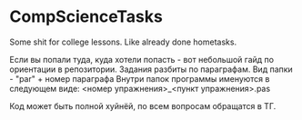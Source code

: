 # CompScienceTasks
Some shit for college lessons. Like already done hometasks.

Если вы попали туда, куда хотели попасть - вот небольшой гайд по ориентации в репозитории. 
Задания разбиты по параграфам. Вид папки - "par" + номер параграфа
Внутри папок программы именуются в следующем виде: <номер упражнения>_<пункт упражнения>.pas

Код может быть полной хуйнёй, по всем вопросам обращатся в ТГ.
